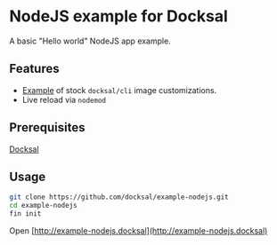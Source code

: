 # NodeJS example for Docksal

A basic "Hello world" NodeJS app example.

## Features

- [Example]((.docksal/services/cli/Dockerfile)) of stock `docksal/cli` image customizations.
- Live reload via `nodemod` 

## Prerequisites

[Docksal](https://docs.docksal.io/en/master/getting-started/env-setup)

## Usage

```bash
git clone https://github.com/docksal/example-nodejs.git
cd example-nodejs
fin init
```

Open [http://example-nodejs.docksal](http://example-nodejs.docksal) 
